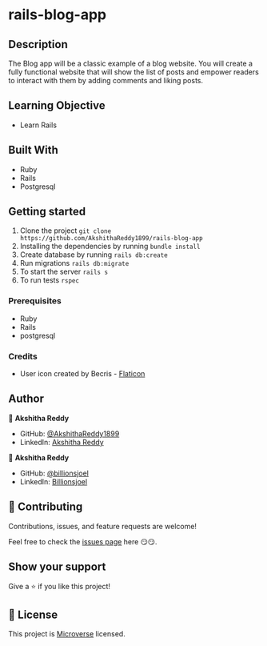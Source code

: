 # rails-blog-app

## Description

The Blog app will be a classic example of a blog website. You will create a fully functional website that will show the list of posts and empower readers to interact with them by adding comments and liking posts.

## Learning Objective

- Learn Rails

## Built With

- Ruby
- Rails
- Postgresql

## Getting started

1. Clone the project `git clone https://github.com/AkshithaReddy1899/rails-blog-app`
2. Installing the dependencies by running `bundle install`
3. Create database by running `rails db:create`
4. Run migrations `rails db:migrate`
5. To start the server `rails s`
6. To run tests `rspec`

### Prerequisites

- Ruby
- Rails
- postgresql

### Credits

- User icon created by Becris - [Flaticon](https://www.flaticon.com/free-icons/user)

## Author

👤 **Akshitha Reddy**

- GitHub: [@AkshithaReddy1899](https://github.com/AkshithaReddy1899)
- LinkedIn: [Akshitha Reddy](https://www.linkedin.com/in/akshitha-reddy-716944198/)

👤 **Akshitha Reddy**

- GitHub: [@billionsjoel](https://github.com/billionsjoel)
- LinkedIn: [Billionsjoel](https://www.linkedin.com/in/billionsjoel/)

## 🤝 Contributing

Contributions, issues, and feature requests are welcome!

Feel free to check the [issues page](https://github.com/AkshithaReddy1899/rails-blog-app/issues) here 😏😏.

## Show your support

Give a ⭐️ if you like this project!

## 📝 License

This project is [Microverse](https://www.microverse.org/) licensed.

